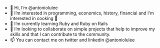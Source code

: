 - 👋 Hi, I’m @antoniolulee
- 👀 I’m interested in programming, economics, history, financial and I'm interested in cooking 🍜
- 🌱 I’m currently learning Ruby and Ruby on Rails
- 💞️ I’m looking to collaborate on simple projects that help to improve my skills and that I can contribute to the community.
- 📫 You can contact me on twitter and linkedin @antoniolulee

<!---
antoniolulee/antoniolulee is a ✨ special ✨ repository because its `README.md` (this file) appears on your GitHub profile.
You can click the Preview link to take a look at your changes.
--->

